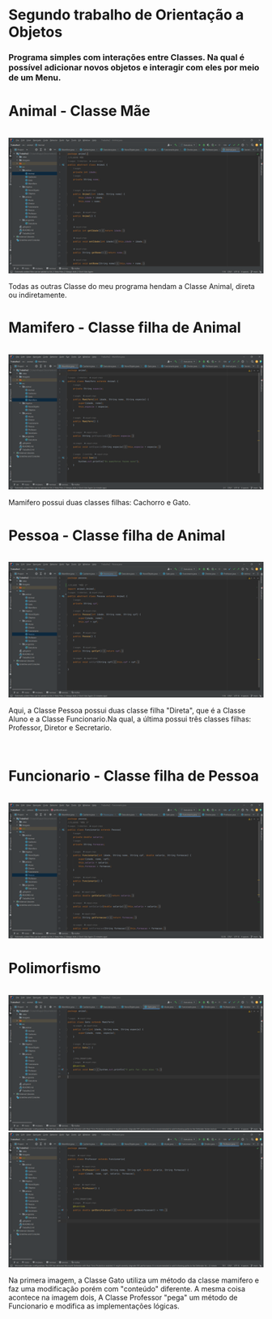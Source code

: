 # Segundo trabalho de Orientação a Objetos
### Programa simples com interações entre Classes. Na qual é possível adicionar novos objetos e interagir com eles por meio de um Menu.

# Animal - Classe Mãe 
<br>
<img src = https://raw.githubusercontent.com/raquel-cmps/Trabalho2-OOP/main/Imagens/ClasseMae.png>
<p>Todas as outras Classe do meu programa hendam a Classe Animal, direta ou indiretamente.</p>

# Mamifero - Classe filha de Animal
<br>
<img src = https://raw.githubusercontent.com/raquel-cmps/Trabalho2-OOP/main/Imagens/ExtensaoAnimal.png>
<p>Mamifero possui duas classes filhas: Cachorro e Gato.</p>

# Pessoa - Classe filha de Animal
<br>
<img src = https://raw.githubusercontent.com/raquel-cmps/Trabalho2-OOP/main/Imagens/ExtensaoAnimal2.png>
<p>Aqui, a Classe Pessoa possui duas classe filha "Direta", que é a Classe Aluno e a Classe Funcionario.Na qual, a última possui três classes filhas: Professor, Diretor e Secretario.</p>
<br>

# Funcionario - Classe filha de Pessoa
<br>
<img src = https://raw.githubusercontent.com/raquel-cmps/Trabalho2-OOP/main/Imagens/ExtensaoPessoa.png>
<br>

# Polimorfismo
<br>
<img src = https://raw.githubusercontent.com/raquel-cmps/Trabalho2-OOP/main/Imagens/Polimorfismo1.png>
<img src = https://raw.githubusercontent.com/raquel-cmps/Trabalho2-OOP/main/Imagens/Polimorfismo2.png>
<p>Na primera imagem, a Classe Gato utiliza um método da classe mamifero e faz uma modificação porém com "conteúdo" diferente. A mesma coisa acontece na imagem dois, A Classe Professor "pega" um método de Funcionario e modifica as implementações lógicas. </p>
